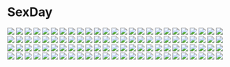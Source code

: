 # SexDay
![](https://konachan.com/image/0254d109050106413646c1ab95c814f9/Konachan.com%20-%20156568%20hagi_%28saki226%29%20hatsune_miku%20long_hair%20sakura_miku%20scarf%20thighhighs%20tie%20twintails%20vocaloid%20yuki_miku.jpg)
![](https://konachan.com/image/3b3dd19905408db3b2178f96aef31e77/Konachan.com%20-%20255509%202girls%20aqua_eyes%20ass%20blush%20breasts%20couch%20flowers%20long_hair%20mvv%20navel%20necklace%20original%20panties%20petals%20ponytail%20red_eyes%20stockings%20underwear%20wristwear.jpg)
![](https://konachan.com/jpeg/19f89621991f1228a2d54c98ad99ae74/Konachan.com%20-%20243918%20love_live%21_school_idol_project%20rurika_seijin%20yazawa_nico.jpg)
![](https://konachan.com/jpeg/b0d8577c7e7cc5b0b5eaab1334323e68/Konachan.com%20-%20237880%20animal_ears%20blush%20brown_eyes%20brown_hair%20mizutan64%20original%20scarf%20school_uniform%20short_hair%20skirt%20thighhighs.jpg)
![](https://konachan.com/image/63752b00b7d02847d0bd36bce22eafb5/Konachan.com%20-%20255687%20bondage%20original%20school_uniform%20tagme_%28artist%29.jpg)
![](https://konachan.com/jpeg/048ca2ecf1f2e7a092cc39cc45753575/Konachan.com%20-%20180131%20anthropomorphism%20cape%20clouds%20gensou_aporo%20gloves%20green_eyes%20green_hair%20kantai_collection%20kiso_%28kancolle%29%20kneehighs%20skirt%20sword%20water%20weapon.jpg)
![](https://konachan.com/jpeg/f54bad01c01c989f92fba5b32a79bc31/Konachan.com%20-%2034639%20hiiragi_tsukasa%20lucky_star%20popsicle.jpg)
![](https://konachan.com/image/5a87e97dbbb7b28cb0bd491f9ccdb045/Konachan.com%20-%20181698%204b-enpitsu%20gamagouri_ira%20inumuta_houka%20jakuzure_nonon%20jpeg_artifacts%20kill_la_kill%20sanageyama_uzu.jpg)
![](https://konachan.com/image/34c184e649516eef2df071edc748db2f/Konachan.com%20-%2034095%20tagme.jpg)
![](https://konachan.com/jpeg/f51e0d266911ec3e04147a63b780551b/Konachan.com%20-%20245480%20anthropomorphism%20blush%20chibi%20gloves%20kantai_collection%20long_hair%20orange%20pink_hair%20ponytail%20skirt%20taisa_%28kari%29%20yellow_eyes%20yura_%28kancolle%29.jpg)
![](https://konachan.com/jpeg/251ca4fb5409960bf92b1c5079cea6cd/Konachan.com%20-%2061912%20alphard%20canaan%20canaan_%28character%29%20transparent%20vector.jpg)
![](https://konachan.com/jpeg/bd76ef78b0b3a7bd011397c739feb648/Konachan.com%20-%20209663%20ass%20ass_grab%20brown_hair%20game_cg%20gym_uniform%20penis%20ponytail%20tagme_%28artist%29%20tagme_%28character%29%20thighhighs.jpg)
![](https://konachan.com/image/1aeb887b686c36d3828e1860eb299da6/Konachan.com%20-%2075376%20gray_hair%20keg%20long_hair%20red_eyes%20ribbons%20tagme.jpg)
![](https://konachan.com/jpeg/7f7d77ac75e4493ad530fb02c1812f1c/Konachan.com%20-%20247193%20blue_eyes%20blush%20brown_hair%20censored%20clochette%20game_cg%20haruru_minamo_ni%21%20matsufusa_ema%20pussy%20pussy_juice%20school_uniform%20shintaro%20thighhighs.jpg)
![](https://konachan.com/image/49a96eda209273b93f15a5a6b69fe2f5/Konachan.com%20-%2041737%20animal%20boots%20cat%20hachi%20hat%20nana%20osaki_nana%20pantyhose%20scarf%20thighhighs%20tree%20watermark.jpg)
![](https://konachan.com/jpeg/5622716947620e88b4bbf483f13a40e3/Konachan.com%20-%20280707%20aliasing%20blue_hair%20breasts%20game_cg%20kadomi_ibarako%20long_hair%20navel_%28company%29%20red_eyes%20ribbons%20school_uniform%20skirt%20spiral%21%21%20tanihara_natsuki.jpg)
![](https://konachan.com/image/440105fdfe4887c42deb6a704a4bfab2/Konachan.com%20-%20211729%20anthropomorphism%20brown_eyes%20brown_hair%20dressing%20i-401_%28kancolle%29%20kantai_collection%20school_swimsuit%20school_uniform%20sekira_ame%20swimsuit.jpg)
![](https://konachan.com/image/0316e7799d3908ed9a7e49c5b76bdb24/Konachan.com%20-%20153129%20bubbles%20clouds%20kawashiro_nitori%20landscape%20scenic%20touhou%20underwater%20water%20yoshioka_yoshiko.jpg)
![](https://konachan.com/jpeg/c0e48dd23350a4efa51df670b395a447/Konachan.com%20-%20181301%20anus%20ass%20blush%20brown_hair%20green_eyes%20long_hair%20nagase_minato%20nopan%20pussy%20ribbons%20ryohka%20school_uniform%20third-party_edit%20uncensored.jpg)
![](https://konachan.com/jpeg/aeee1d8218a3f073db001ca49e141bf8/Konachan.com%20-%20155180%20breasts%20maoyuu_maou_yuusha%20nipples%20pussy%20rbx_lamen%20red_eyes%20red_hair%20uncensored.jpg)
![](https://konachan.com/jpeg/aaaa651b94d7fbf9c576c236a12ced47/Konachan.com%20-%20144482%20akagi_rio%20ball%20basketball%20black_hair%20blush%20bra%20breasts%20brown_eyes%20cleavage%20game_cg%20long_hair%20panties%20ribbons%20sport%20underwear%20undressing.jpg)
![](https://konachan.com/jpeg/bbb24db3a467101c16db8facbe7874c8/Konachan.com%20-%20203140%20bra%20breast_hold%20censored%20fingering%20game_cg%20masturbation%20nagayori%20no_bra%20panties%20pussy_juice%20saotome_miki%20skirt%20spread_legs%20thighhighs%20underwear.jpg)
![](https://konachan.com/image/cb46bd669f916a544f4bbafd9b40fae5/Konachan.com%20-%20155955%20aqua_hair%20ario31%20barefoot%20blue_hair%20dress%20hatsune_miku%20kaito%20last_night_good_night_%28vocaloid%29%20male%20scarf%20sleeping%20twintails%20vocaloid.jpg)
![](https://konachan.com/image/76b5a8dac392bdc5facde57e3f047935/Konachan.com%20-%2054321%20blush%20flandre_scarlet%20group%20hong_meiling%20izayoi_sakuya%20maid%20patchouli_knowledge%20remilia_scarlet%20touhou%20vampire.jpg)
![](https://konachan.com/jpeg/81f9c5af50770955ed3080cca9672cbc/Konachan.com%20-%2079309%20asagiri_mai%20bekkankou%20headphones%20ribbons%20yoake_mae_yori_ruri_iro_na.jpg)
![](https://konachan.com/image/778e1696ed9ddbd43803a2aaf8e20279/Konachan.com%20-%20159040%202girls%20akou_roushi%20blush%20brown_eyes%20brown_hair%20kneehighs%20long_hair%20panties%20red_eyes%20red_hair%20short_hair%20skirt%20socks%20twintails%20underwear%20upskirt.jpg)
![](https://konachan.com/jpeg/dea1eccef300e4451472e0f6be099a72/Konachan.com%20-%2034696%20blue_hair%20green_eyes%20izumi_konata%20long_hair%20lucky_star%20school_uniform%20wink.jpg)
![](https://konachan.com/jpeg/6d57446b7ba1e448a677d30bb1f71cb7/Konachan.com%20-%20267000%20aliasing%20anus%20ass%20blush%20bondage%20breasts%20cum%20green_hair%20heart%20long_hair%20nude%20pussy%20red_eyes%20soduki%20thighhighs%20uncensored%20white.jpg)
![](https://konachan.com/image/f2a2edaf467522906c3e2ed7cb6c9f39/Konachan.com%20-%2048754%20gagraphic%20logo%20tsubaki_harusame%20watermark.jpg)
![](https://konachan.com/image/c42bb82032c06359d7a9faf75899b48d/Konachan.com%20-%2024846%20bleach%20kuchiki_rukia%20purple.jpg)
![](https://konachan.com/jpeg/46035dc720081fd4713860c3f95a5715/Konachan.com%20-%2033979%20sayonara_zetsubou_sensei%20sekiutsu_maria_taro%20vector.jpg)
![](https://konachan.com/image/b8fb5de5fb2d0f235e31c92a54229df7/Konachan.com%20-%209564%20amber%20darker_than_black%20kirihara_misaki%20yin.jpg)
![](https://konachan.com/jpeg/6982f08aa71f24c50487eac94a082223/Konachan.com%20-%20139372%20barefoot%20blonde_hair%20blue_eyes%20kousaka_kirino%20long_hair%20ore_no_imouto_ga_konna_ni_kawaii_wake_ga_nai%20vector.jpg)
![](https://konachan.com/image/8deb7a039a61b1307386bd66867a0469/Konachan.com%20-%20272116%20animal%20blue_hair%20bow%20dress%20gengetsu_chihiro%20houjuu_nue%20orange_eyes%20snake%20thighhighs%20touhou.jpg)
![](https://konachan.com/jpeg/08703b530f4f5485c0341b161eb19cf3/Konachan.com%20-%20220042%20apple%20blonde_hair%20food%20fruit%20gravity_daze%20hirokima%20kat_%28gravity_daze%29%20red_eyes%20scarf.jpg)
![](https://konachan.com/image/45ff741da31cadb7c75eeddde376bd4b/Konachan.com%20-%2081542%20all_male%20kagamine_len%20male%20vocaloid.jpg)
![](https://konachan.com/image/e2596ba3f4ac82658f3715a856652aa0/Konachan.com%20-%205701%20akiko_minase%20chinese_clothes%20chinese_dress%20kanon.jpg)
![](https://konachan.com/jpeg/66f021b827bff9c69c7eeb1dcb323920/Konachan.com%20-%20110969%20bell%20hyakka_ryouran_samurai_girls%20mokkei%20naoe_kanetsugu%20weapon.jpg)
![](https://konachan.com/image/f517892ae67f1505ec26de10bbc52ceb/Konachan.com%20-%20299517%20fate_grand_order%20fate_%28series%29%20oenothera%20yang_guifei_%28fate_grand_order%29.jpg)
![](https://konachan.com/image/c0ad01f8f78c128976ce2e4c9cc83269/Konachan.com%20-%2051120%20ikkitousen.jpg)
![](https://konachan.com/image/c745ee375d5675b3f2664bb2ff746b08/Konachan.com%20-%20211807%20arima_kousei%20blonde_hair%20brown_hair%20glasses%20instrument%20kneehighs%20male%20miyazono_kaori%20mizukai%20petals%20piano%20school_uniform%20skirt%20tie%20water%20yellow_eyes.jpg)
![](https://konachan.com/image/e19e8721c79153d51f2554faebed0dc1/Konachan.com%20-%2073841%202girls%20bakemonogatari%20ball%20blonde_hair%20brown_eyes%20brown_hair%20loli%20long_hair%20oshino_shinobu%20red_eyes%20school_swimsuit%20sengoku_nadeko%20swimsuit%20water%20wet.jpg)
![](https://konachan.com/jpeg/ebe1e5fb0b3a4d11688f6a3da6ebf695/Konachan.com%20-%20192193%202girls%20animal_ears%20blush%20breasts%20brown_hair%20bunny_ears%20bunnygirl%20censored%20game_cg%20long_hair%20nipples%20pussy%20rubi-sama%20skyfish%20twins%20twintails.jpg)
![](https://konachan.com/jpeg/c673570f4eddb18ae8df1ed5e385273a/Konachan.com%20-%20163948%20close%20nanana%20navel%20original%20panties%20striped_panties%20thighhighs%20underwear.jpg)
![](https://konachan.com/image/ba2b3ff2ccb70fbcf8b52ff7b6d36552/Konachan.com%20-%20103117%20animal%20guitar%20instrument%20polychromatic%20scenic%20tagme_%28artist%29%20tree%20winter.jpg)
![](https://konachan.com/image/c0676350cbbe3380200fe96cfd9f2c02/Konachan.com%20-%20110769%20bikini%20blonde_hair%20blue_eyes%20breasts%20cleavage%20kikuchi_seiji%20konoe_subaru%20long_hair%20mayo_chiki%21%20swimsuit%20white.jpg)
![](https://konachan.com/jpeg/acc37c801f7fbf20ffc03208f09cfd41/Konachan.com%20-%20222417%20black_hair%20book%20chain%20chibi%20eyepatch%20gray%20hat%20hoodie%20lolita_fashion%20long_hair%20magic%20pointed_ears%20purple_eyes%20scythe%20skull%20tetsubuta%20weapon.jpg)
![](https://konachan.com/image/b502ca406bf953869537f3b7b8b78ec5/Konachan.com%20-%2030215%20bikini%20blush%20brown_hair%20green_eyes%20long_hair%20swimsuit%20tagme.jpg)
![](https://konachan.com/jpeg/d10cb61954cb07efc6f96720e074ed7c/Konachan.com%20-%20153308%20black_hair%20blue_eyes%20essagna%20eyepatch%20flowers%20rose%20short_hair%20skull%20tagme.jpg)
![](https://konachan.com/jpeg/0fb154cab9ae429b018acf6169ac8691/Konachan.com%20-%20107922%20game_cg%20koi_de_wa_naku%20landscape%20nobody%20scenic%20snow%20winter.jpg)
![](https://konachan.com/image/d8eff8fdbf7e7b5dd5879357559144f4/Konachan.com%20-%2018701%20akihime_sumomo%20bikini%20nanatsuiro_drops%20swimsuit%20underwater%20water%20yuuki_nona.jpg)
![](https://konachan.com/jpeg/eea0b369e59b27bffbb78f4343c6f627/Konachan.com%20-%2064120%20black_hair%20blue_eyes%20blush%20breasts%20brown_hair%20christmas%20cleavage%20gloves%20kiss%20long_hair%20night%20panties%20red_eyes%20sideboob%20skirt%20stars%20underwear.jpg)
![](https://konachan.com/image/5703039ae593ae674a7d663e2ed16d75/Konachan.com%20-%2038233%20animal_ears%20bed%20catgirl%20loli%20nami_%28neko_kawaigari%29%20neko_kawaigari_klein_inuneko_byouin_shinsatsuchuu%20panties%20pink_hair%20tagme%20tail%20twins%20umi%20underwear.jpg)
![](https://konachan.com/jpeg/68799d1f88497380d43d251d7d18c934/Konachan.com%20-%20250303%202girls%20aqua_eyes%20brown_hair%20clouds%20loli%20long_hair%20original%20ponytail%20pool%20scan%20short_hair%20sky%20takoyaki_%28roast%29%20water%20wet.jpg)
![](https://konachan.com/image/fbc187e3a97658efb701a0ad66be3b3b/Konachan.com%20-%2061288%20all_male%20black_hair%20bow%20brown_eyes%20brown_hair%20drink%20green_eyes%20hiei_jaganshi%20kurama%20long_hair%20male%20red_hair%20short_hair%20smoking%20suit%20yu_yu_hakusho.jpg)
![](https://konachan.com/jpeg/958031ffd6fe9683d41990921780a85b/Konachan.com%20-%20203673%20breasts%20brown_hair%20choker%20cropped%20dress%20elbow_gloves%20flowers%20gloves%20green_eyes%20nipples%20open_shirt%20original%20petals%20rose%20shimachiyo%20wedding_attire.jpg)
![](https://konachan.com/image/c815869fc71943eb4922962ac6c0a5d7/Konachan.com%20-%20184382%20animal%20black_hair%20clouds%20grass%20mononoke_hime%20san%20short_hair%20sky%20tattoo%20watermark%20wenqing_yan_%28yuumei_art%29%20wolf.jpg)
![](https://konachan.com/image/86083f82c9b96944aa2133358ab34969/Konachan.com%20-%20236735%20jpeg_artifacts%20mclelun%20nobody%20original%20scenic%20shade%20sky%20water%20watermark.jpg)
![](https://konachan.com/image/f21ce00ddce9536e95dae255af7435b7/Konachan.com%20-%20195163%20boots%20brown_hair%20dress%20forest%20green_eyes%20kanbe_kotori%20key%20long_hair%20nor_%28artist%29%20panties%20rewrite%20school_uniform%20thighhighs%20tree%20underwear%20visualart.jpg)
![](https://konachan.com/image/c677ad7a20d503322cc2ea6ffc389408/Konachan.com%20-%20136146%20illusion_%28copyright%29%20ore_ga_shujinkou%20tagme.jpg)
![](https://konachan.com/jpeg/ed53d30f35bd23c626e64e753dab6905/Konachan.com%20-%20279580%20anus%20ass%20barefoot%20bed%20breasts%20ghettoyouth%20high_score_girl%20long_hair%20nude%20oono_akira%20penis%20purple_hair%20pussy%20red_eyes%20sex%20uncensored%20watermark.jpg)
![](https://konachan.com/jpeg/6b3d289dd44fc27eed30c5ec79b21d27/Konachan.com%20-%20268732%20asahikawa_hiyori%20flowers%20green_eyes%20japanese_clothes%20leaves%20orange_hair%20original%20shade%20short_hair%20umbrella%20waifu2x.jpg)
![](https://konachan.com/image/51405a3b5c453a0ec8c348fa2935f8e9/Konachan.com%20-%20136912%20dress%20minase_%28mmakina%29%20moon%20red_eyes%20touhou%20yakumo_yukari.jpg)
![](https://konachan.com/jpeg/f5a8c15906f8a1a5063f29fec8b16c1b/Konachan.com%20-%20279107%20bikini%20black_hair%20blush%20breasts%20brown_hair%20censored%20game_cg%20long_hair%20navel%20nipples%20nironiro%20penis%20pussy%20red_eyes%20sex%20short_hair%20sonora%20swimsuit.jpg)
![](https://konachan.com/jpeg/1195371f8030102c385d457018654278/Konachan.com%20-%2032987%20kick%20red%20remilia_scarlet%20touhou.jpg)
![](https://konachan.com/image/d673f769cf5082f4b5425d8326fb7818/Konachan.com%20-%20204609%20ass%20breasts%20brown_eyes%20brown_hair%20cleavage%20fireworks%20glasses%20long_hair%20night%20no_bra%20original%20panties%20panty_pull%20tree%20underboob%20underwear%20watermark.jpg)
![](https://konachan.com/image/6370682ecf2a3df1426ba4e7b5af0e9a/Konachan.com%20-%20147486%20chuunibyou_demo_koi_ga_shitai%21%20eyepatch%20moon%20rasukaru%20takanashi_rikka%20thighhighs.jpg)
![](https://konachan.com/jpeg/5f00ef1d83f71680c49e8231cba8ae74/Konachan.com%20-%20262969%20anthropomorphism%20anus%20bed%20black_eyes%20black_hair%20blush%20censored%20jack_dempa%20kneehighs%20pussy%20sendai_%28kancolle%29%20short_hair%20sideboob%20spread_legs%20wet.jpg)
![](https://konachan.com/image/8d328bf994f476895388dac9d26a7c0e/Konachan.com%20-%20198173%20barefoot%20beach%20clouds%20dress%20flowers%20hatsune_miku%20instrument%20petals%20scenic%20sky%20sunset%20twintails%20violin%20vocaloid%20water%20wei_ji.jpg)
![](https://konachan.com/image/7233839e528919776c00b4bc0015bb4b/Konachan.com%20-%20170793%20brown_eyes%20brown_hair%20headphones%20noise-111%20ribbons%20short_hair%20skirt%20sword%20touhou%20toyosatomimi_no_miko%20weapon.jpg)
![](https://konachan.com/image/36a3518c6941b557f2cad3f456836b83/Konachan.com%20-%20302572%20blue_eyes%20blue_hair%20breasts%20fang%20hatsune_miku%20long_hair%20no_bra%20pre_%28pixiv17194196%29%20signed%20skirt%20tie%20twintails%20vocaloid.jpg)
![](https://konachan.com/jpeg/c9d98f63a1cfb5521926e3f35a135a0d/Konachan.com%20-%20260352%202girls%20ass%20blonde_hair%20blood%20front_wing%20game_cg%20grass%20grisaia%3A_phantom_trigger%20headband%20loli%20socks%20tagme_%28character%29%20watanabe_akio.jpg)
![](https://konachan.com/jpeg/780ab9311fa4a76fa6f46d9b27441f68/Konachan.com%20-%20164413%20animal_ears%20blush%20catgirl%20chocola_%28sayori%29%20original%20sayori%20vanilla_%28sayori%29%20wet.jpg)
![](https://konachan.com/jpeg/bcdde7b952d3d08d71b190fae2f2471e/Konachan.com%20-%20209803%20brown_hair%20cropped%20flowers%20green_eyes%20long_hair%20love_live%21_school_idol_project%20no_bra%20panties%20silverwing%20toujou_nozomi%20underwear.jpg)
![](https://konachan.com/image/689eb0cbb92111e2785dbd072fe3656f/Konachan.com%20-%20201114%20bouno_satoshi%20flowers%20long_hair%20monochrome%20necklace%20original%20signed%20twintails%20underwater%20water%20white.jpg)
![](https://konachan.com/image/5abf08c1fcc825dcc6993a8c6254e4be/Konachan.com%20-%2032227%20inuyasha%20inuyasha_%28character%29%20red%20sword%20weapon.jpg)
![](https://konachan.com/image/8044a4222db0f5b8c33960fe983b31ba/Konachan.com%20-%20116308%20blonde_hair%20blue_eyes%20boku_wa_tomodachi_ga_sukunai%20buriki%20kashiwazaki_sena%20nude.jpg)
![](https://konachan.com/image/d33dcceafb7f5c28579082211ae53d16/Konachan.com%20-%2028366%20alice_parade%20blonde_hair%20blue_eyes%20blush%20breasts%20censored%20game_cg%20hat%20nipples%20nopan%20odoodo_funny%20pussy%20ribbons%20spread_legs%20thighhighs%20unisonshift.jpg)
![](https://konachan.com/image/cce72e19502cb7afecafbc6848f63ad0/Konachan.com%20-%2037813%20close%20nagato_yuki%20suzumiya_haruhi_no_yuutsu.jpg)
![](https://konachan.com/image/dcf1f52a7ea68b1de4dd6d15f382bda6/Konachan.com%20-%2011114%20ef%20ef_a_tale_of_memories%20miyamura_miyako%20shindou_kei.jpg)
![](https://konachan.com/image/50877adf9305259db0cb8780cea9f8a9/Konachan.com%20-%20116631%20megurine_luka%20vocaloid.jpg)
![](https://konachan.com/jpeg/71a49dddecaf276ceb947278c6a24016/Konachan.com%20-%2010019%20christmas%20hat%20santa_costume%20santa_hat%20tagme.jpg)
![](https://konachan.com/jpeg/ed1f60bee0c97a73bcaee26780d83124/Konachan.com%20-%20282040%20blush%20brown_hair%20building%20city%20close%20clouds%20crying%20horns%20long_hair%20original%20sinomi%20sky%20sunset%20tears.jpg)
![](https://konachan.com/jpeg/e0e479f3706fb1b30a4b1119359e2b1e/Konachan.com%20-%20299520%20flowers%20hatsune_miku%20long_hair%20nami_%28snow%29%20twintails%20vocaloid.jpg)
![](https://konachan.com/jpeg/30b6f39ee59cedb64d73eafb242745f0/Konachan.com%20-%20306154%20aqua_eyes%20blush%20braids%20breasts%20cleavage%20close%20clouds%20food%20gloves%20kabu_%28e90vwggy%29%20long_hair%20orange_hair%20pecorine%20princess_connect%21%20sky%20tiara.jpg)
![](https://konachan.com/jpeg/e110e9a3656f7274a7c04da9638119a9/Konachan.com%20-%20170146%20black_hair%20blue_eyes%20blush%20breasts%20cleavage%20hewsack%20kill_la_kill%20matoi_ryuuko%20navel%20red_hair%20short_hair%20sword%20thighhighs%20underboob%20watermark%20weapon.jpg)
![](https://konachan.com/jpeg/b75dbf0c190da8a48ea8f3df53922b25/Konachan.com%20-%20160968%20black_hair%20breasts%20chuning_lover%20game_cg%20kiss%20koso%20kurosu_kanade%20nipples%20no_bra%20sugar_house.jpg)
![](https://konachan.com/jpeg/2e2a8a3e89db8075429683a5d052c21c/Konachan.com%20-%20143022%20aria_arstein%20ass%20breasts%20censored%20game_cg%20green_hair%20nipples%20pussy%20school_uniform%20spread_legs%20tel-o%20tentacle_lord%20tentacles%20thighhighs%20yellow_eyes.jpg)
![](https://konachan.com/image/69f137bc18af5dcc1f47f2df3d539b85/Konachan.com%20-%20179995%20black_hair%20blue_hair%20brown_eyes%20brown_hair%20dress%20eyepatch%20food%20gloves%20idolmaster%20minase_iori%20parody%20pink_eyes%20purple_eyes%20ribbons%20taku1122%20white.jpg)
![](https://konachan.com/jpeg/df4a32d441a392ab46d68db0d80d4b0a/Konachan.com%20-%20162238%20bed%20blush%20bra%20breast_hold%20breasts%20brown_hair%20cabbit%20dengeki_hime%20kimi_e_okuru_sora_no_hana%20nipples%20nishizono_kanna%20open_shirt%20scan%20underwear%20yukie.jpg)
![](https://konachan.com/image/036e2e41504b19e61b819190604357eb/Konachan.com%20-%20123933%20ass%20breasts%20censored%20cum%20nipples%20nude%20original%20pussy%20sorono_wa_soro.jpg)
![](https://konachan.com/image/ecc1ef9896c721e90b9a0e679c3778c4/Konachan.com%20-%2080268%20animal_ears%20aqua_hair%20blue_eyes%20catgirl%20dress%20hatsune_miku%20long_hair%20megurine_luka%20mizuki_%28koko_lost%29%20pink_hair%20tie%20twintails%20vector%20vocaloid.jpg)
![](https://konachan.com/jpeg/c7f5bb99f83e4aead2f24b2ba20fa914/Konachan.com%20-%20283400%20barefoot%20breasts%20carnelian%20japanese_clothes%20long_hair%20nipples%20no_bra%20nopan%20open_shirt%20purple_eyes%20purple_hair%20pussy%20scan%20twintails%20uncensored%20yukata.jpg)
![](https://konachan.com/image/3eb4687703f8b5ec17fb641c46c9f8b1/Konachan.com%20-%20116623%20blush%20bow%20idolmaster%20minase_iori%20natsu%20purple_eyes%20wet.jpg)
![](https://konachan.com/jpeg/bc13bd84bb67d94f9066a3698de8a0da/Konachan.com%20-%20257658%20amane_suzuha%20black_hair%20blonde_hair%20brown_hair%20game_cg%20glasses%20green_eyes%20group%20hat%20huke%20long_hair%20male%20steins%3Bgate%20steins%3Bgate_zero.jpg)
![](https://konachan.com/jpeg/7733c0081684a8f61ab1f9f979acaa46/Konachan.com%20-%20211287%202girls%20aurora_%28sekasuku%29%20game_cg%20sekai_wo_sukuu_dake_no_kantan_na_oshigoto%20shain_%28sekasuku%29.jpg)
![](https://konachan.com/jpeg/e2502b2b70868d024cb986c4e5cc20a6/Konachan.com%20-%20269963%20ass%20cameltoe%20close%20minato_%28ojitan_gozaru%29%20original%20panties%20school_uniform%20thighhighs%20underwear%20upskirt.jpg)
![](https://konachan.com/image/7bc4d23081faee1ab1f41bcd8c950a3a/Konachan.com%20-%20135206%20blush%20fang%20komone_ushio%20mei_%28pokemon%29%20pantyhose%20pokemon.jpg)
![](https://konachan.com/image/1b649a915716a543e37a570afc83d4c3/Konachan.com%20-%2077110%20bunnygirl%20gun%20long_hair%20panties%20red_eyes%20reisen_udongein_inaba%20skirt%20striped_panties%20thighhighs%20tie%20touhou%20underwear%20weapon.jpg)
![](https://konachan.com/image/fc04c9724cb07915ff14604f719f533d/Konachan.com%20-%20173443%20black_hair%20kurei_mamoru%20long_hair%20original%20scarf%20school_uniform%20snow%20winter.jpg)
